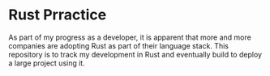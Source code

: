# Rust Prractice
As part of my progress as a developer, it is apparent that more and more companies are adopting Rust as part of their language stack. This repository is to track my development in Rust and eventually build to deploy a large project using it. 
